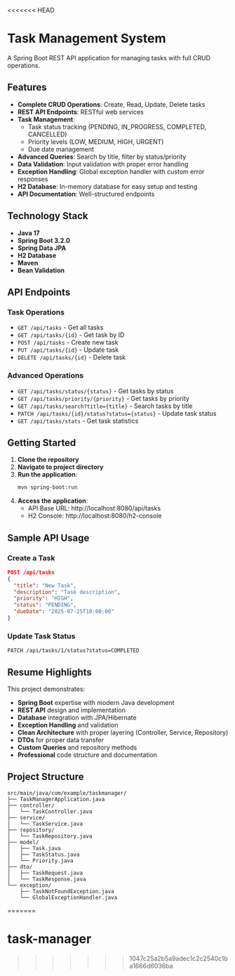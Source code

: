 <<<<<<< HEAD
# Task Management System

A Spring Boot REST API application for managing tasks with full CRUD operations.

## Features

- **Complete CRUD Operations**: Create, Read, Update, Delete tasks
- **REST API Endpoints**: RESTful web services
- **Task Management**: 
  - Task status tracking (PENDING, IN_PROGRESS, COMPLETED, CANCELLED)
  - Priority levels (LOW, MEDIUM, HIGH, URGENT)
  - Due date management
- **Advanced Queries**: Search by title, filter by status/priority
- **Data Validation**: Input validation with proper error handling
- **Exception Handling**: Global exception handler with custom error responses
- **H2 Database**: In-memory database for easy setup and testing
- **API Documentation**: Well-structured endpoints

## Technology Stack

- **Java 17**
- **Spring Boot 3.2.0**
- **Spring Data JPA**
- **H2 Database**
- **Maven**
- **Bean Validation**

## API Endpoints

### Task Operations
- `GET /api/tasks` - Get all tasks
- `GET /api/tasks/{id}` - Get task by ID
- `POST /api/tasks` - Create new task
- `PUT /api/tasks/{id}` - Update task
- `DELETE /api/tasks/{id}` - Delete task

### Advanced Operations
- `GET /api/tasks/status/{status}` - Get tasks by status
- `GET /api/tasks/priority/{priority}` - Get tasks by priority
- `GET /api/tasks/search?title={title}` - Search tasks by title
- `PATCH /api/tasks/{id}/status?status={status}` - Update task status
- `GET /api/tasks/stats` - Get task statistics

## Getting Started

1. **Clone the repository**
2. **Navigate to project directory**
3. **Run the application**:
   ```bash
   mvn spring-boot:run
   ```
4. **Access the application**:
   - API Base URL: http://localhost:8080/api/tasks
   - H2 Console: http://localhost:8080/h2-console

## Sample API Usage

### Create a Task
```json
POST /api/tasks
{
  "title": "New Task",
  "description": "Task description",
  "priority": "HIGH",
  "status": "PENDING",
  "dueDate": "2025-07-25T10:00:00"
}
```

### Update Task Status
```
PATCH /api/tasks/1/status?status=COMPLETED
```

## Resume Highlights

This project demonstrates:
- **Spring Boot** expertise with modern Java development
- **REST API** design and implementation
- **Database** integration with JPA/Hibernate
- **Exception Handling** and validation
- **Clean Architecture** with proper layering (Controller, Service, Repository)
- **DTOs** for proper data transfer
- **Custom Queries** and repository methods
- **Professional** code structure and documentation

## Project Structure

```
src/main/java/com/example/taskmanager/
├── TaskManagerApplication.java
├── controller/
│   └── TaskController.java
├── service/
│   └── TaskService.java
├── repository/
│   └── TaskRepository.java
├── model/
│   ├── Task.java
│   ├── TaskStatus.java
│   └── Priority.java
├── dto/
│   ├── TaskRequest.java
│   └── TaskResponse.java
└── exception/
    ├── TaskNotFoundException.java
    └── GlobalExceptionHandler.java
```
=======
# task-manager
>>>>>>> 1047c25a2b5a9adec1c2c2540c1ba1666d6036ba
